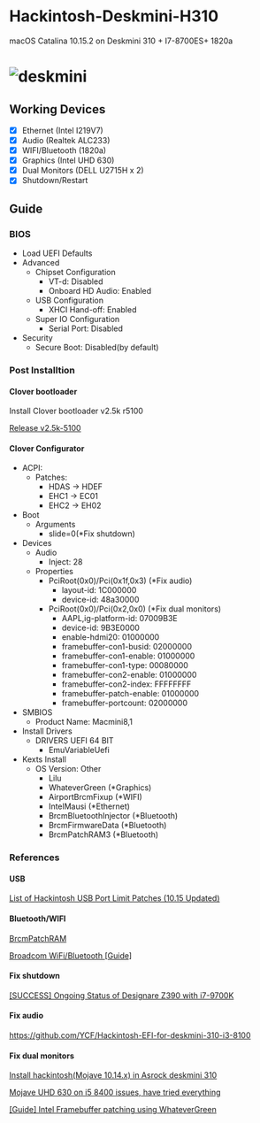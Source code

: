 # Hackintosh-Deskmini-H310

macOS Catalina 10.15.2 on Deskmini 310 + I7-8700ES+ 1820a

![deskmini](https://i.loli.net/2020/02/10/oN6R1at4DrZ3sxw.png)
=======

## Working Devices

- [x] Ethernet (Intel I219V7)
- [x] Audio (Realtek ALC233)
- [x] WIFI/Bluetooth (1820a)
- [x] Graphics (Intel UHD 630)
- [x] Dual Monitors (DELL U2715H x 2)
- [x] Shutdown/Restart

## Guide

### BIOS

* Load UEFI Defaults
* Advanced
  * Chipset Configuration
    * VT-d: Disabled
    * Onboard HD Audio: Enabled
  * USB Configuration
    * XHCI Hand-off: Enabled
  * Super IO Configuration
    * Serial Port: Disabled
* Security
  * Secure Boot: Disabled(by default)

### Post Installtion

#### Clover bootloader

Install Clover bootloader v2.5k r5100

[Release v2.5k-5100](https://github.com/CloverHackyColor/CloverBootloader/releases/tag/5100)

#### Clover Configurator

* ACPI:
  * Patches:
    * HDAS -> HDEF
    * EHC1 -> EC01
    * EHC2 -> EH02
* Boot
  * Arguments
    * slide=0(*Fix shutdown)
* Devices
  * Audio
    * Inject: 28
  * Properties
    * PciRoot(0x0)/Pci(0x1f,0x3) (*Fix audio)
      * layout-id: 1C000000
      * device-id: 48a30000
    * PciRoot(0x0)/Pci(0x2,0x0) (*Fix dual monitors)
      * AAPL,ig-platform-id: 07009B3E
      * device-id: 9B3E0000
      * enable-hdmi20: 01000000
      * framebuffer-con1-busid: 02000000
      * framebuffer-con1-enable: 01000000
      * framebuffer-con1-type: 00080000
      * framebuffer-con2-enable: 01000000
      * framebuffer-con2-index: FFFFFFFF
      * framebuffer-patch-enable: 01000000
      * framebuffer-portcount: 02000000
* SMBIOS
  * Product Name: Macmini8,1
* Install Drivers
  * DRIVERS UEFI 64 BIT
    * EmuVariableUefi
* Kexts Install
  * OS Version: Other
    * Lilu
    * WhateverGreen (*Graphics)
    * AirportBrcmFixup (*WIFI)
    * IntelMausi (*Ethernet)
    * BrcmBluetoothInjector (*Bluetooth)
    * BrcmFirmwareData (*Bluetooth)
    * BrcmPatchRAM3 (*Bluetooth)

### References

#### USB

[List of Hackintosh USB Port Limit Patches (10.15 Updated)](https://hackintosher.com/forums/thread/list-of-hackintosh-usb-port-limit-patches-10-14-updated.467/)

#### Bluetooth/WIFI

[BrcmPatchRAM](https://github.com/acidanthera/BrcmPatchRAM)

[Broadcom WiFi/Bluetooth [Guide]](https://www.tonymacx86.com/threads/broadcom-wifi-bluetooth-guide.242423)

#### Fix shutdown

[[SUCCESS] Ongoing Status of Designare Z390 with i7-9700K](https://www.tonymacx86.com/threads/success-ongoing-status-of-designare-z390-with-i7-9700k.266065/)

#### Fix audio

https://github.com/YCF/Hackintosh-EFI-for-deskmini-310-i3-8100

#### Fix dual monitors

[Install hackintosh(Mojave 10.14.x) in Asrock deskmini 310](https://github.com/liminghuang/asrock_deskmini310_hackintosh)

[Mojave UHD 630 on i5 8400 issues, have tried everything](https://www.tonymacx86.com/threads/mojave-uhd-630-on-i5-8400-issues-have-tried-everything.269368/page-3#post-1889723)

[[Guide] Intel Framebuffer patching using WhateverGreen](https://www.tonymacx86.com/threads/guide-intel-framebuffer-patching-using-whatevergreen.256490/post-1856330)
